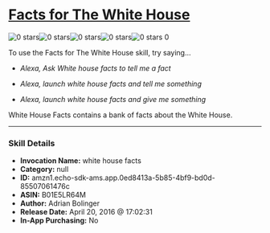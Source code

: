 # [Facts for The White House](http://alexa.amazon.com/#skills/amzn1.echo-sdk-ams.app.0ed8413a-5b85-4bf9-bd0d-85507061476c)
![0 stars](../../images/ic_star_border_black_18dp_1x.png)![0 stars](../../images/ic_star_border_black_18dp_1x.png)![0 stars](../../images/ic_star_border_black_18dp_1x.png)![0 stars](../../images/ic_star_border_black_18dp_1x.png)![0 stars](../../images/ic_star_border_black_18dp_1x.png) 0

To use the Facts for The White House skill, try saying...

* *Alexa, Ask White house facts to tell me a fact*

* *Alexa, launch white house facts and tell me something*

* *Alexa, launch white house facts and give me something*

White House Facts contains a bank of facts about the White House.

***

### Skill Details

* **Invocation Name:** white house facts
* **Category:** null
* **ID:** amzn1.echo-sdk-ams.app.0ed8413a-5b85-4bf9-bd0d-85507061476c
* **ASIN:** B01E5LR64M
* **Author:** Adrian Bolinger
* **Release Date:** April 20, 2016 @ 17:02:31
* **In-App Purchasing:** No
